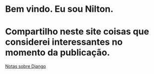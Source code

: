 # Bem vindo. Eu sou Nilton.

# Compartilho neste site coisas que considerei interessantes no momento da publicação.

[Notas sobre Django](./Django_notes.html)
